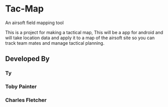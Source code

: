 # Tac-Map
An airsoft field mapping tool

This is a project for making a tactical map, This will be a app for android and 
will take location data and apply it to a map of the airsoft site so you can 
track team mates and manage tactical planning.

## Developed By

### Ty

### Toby Painter

### Charles Fletcher
